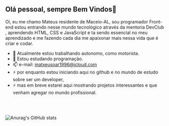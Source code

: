 ## Olá pessoal, sempre Bem Vindos👋

Oi, eu me chamo Mateus residente de Maceio-AL, sou programador Front-end estou entrando nesse mundo tecnológico através da mentoria DevClub , aprendendo HTML, CSS e JavaScript e ta sendo essencial no meu aprendizado e me fazendo cada dia me apaixonar mais nessa vida que é criar e codar.
<br>
- 🔭 Atualmente estou trabalhando autonomo, como motorista.
- 🌱 Estou estudando programação.
- 📫 e-mail: matxeusoar1996@icloud.com
- ⚡ por enquanto estou iniciando aqui no github e no mundo de estudo sobre ser um developer,
- ⚡ mas em breve estarei aqui mostrando projetos interessantes e que venham agregar no mundo profissional.
<br>
<br>

![Anurag's GitHub stats](https://github-readme-stats.vercel.app/api?username=Matxeusoar&show_icons=true&theme=radical)
